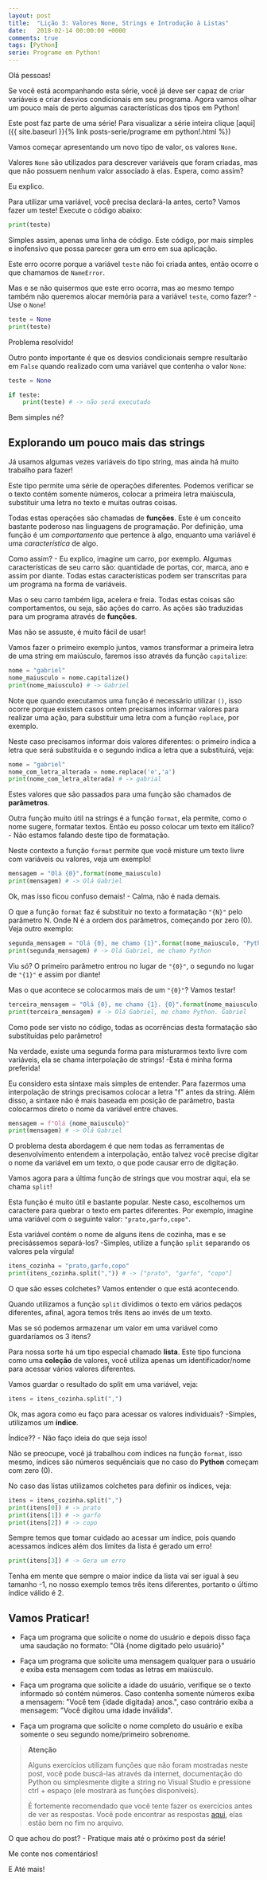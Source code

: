 ```yaml
---
layout: post
title:  "Lição 3: Valores None, Strings e Introdução à Listas"
date:   2018-02-14 00:00:00 +0000
comments: true
tags: [Python]
serie: Programe em Python!
---
```


Olá pessoas!

Se você está acompanhando esta série, você já deve ser capaz de criar variáveis e criar desvios condicionais em seu programa. Agora vamos olhar um pouco mais de perto algumas características dos tipos em Python!

<!--more-->

Este post faz parte de uma série! Para visualizar a série inteira clique [aqui]({{ site.baseurl }}{% link posts-serie/programe em python!.html %})

Vamos começar apresentando um novo tipo de valor, os valores `None`.

Valores `None` são utilizados para descrever variáveis que foram criadas, mas que não possuem nenhum valor associado à elas. Espera, como assim?

Eu explico.

Para utilizar uma variável, você precisa declará-la antes, certo? Vamos fazer um teste!
Execute o código abaixo:

```python
print(teste)
```

Simples assim, apenas uma linha de código. Este código, por mais simples e inofensivo que possa parecer gera um erro em sua aplicação.

Este erro ocorre porque a variável `teste` não foi criada antes, então ocorre o que chamamos de `NameError`.

Mas e se não quisermos que este erro ocorra, mas ao mesmo tempo também não queremos alocar memória para a variável `teste`, como fazer? - Use o `None`!

```python
teste = None
print(teste)
```

Problema resolvido!

Outro ponto importante é que os desvios condicionais sempre resultarão em `False` quando realizado com uma variável que contenha o valor `None`:

```python
teste = None

if teste:
    print(teste) # -> não será executado
```
Bem simples né?

## Explorando um pouco mais das strings

Já usamos algumas vezes variáveis do tipo string, mas ainda há muito trabalho para fazer!

Este tipo permite uma série de operações diferentes. Podemos verificar se o texto contém somente números, colocar a primeira letra maiúscula, substituir uma letra no texto e muitas outras coisas.

Todas estas operações são chamadas de **funções**. Este é um conceito bastante poderoso nas linguagens de programação. Por definição, uma função é um *comportamento* que pertence à algo, enquanto uma variável é uma *característica* de algo.

Como assim? - Eu explico, imagine um carro, por exemplo. Algumas características de seu carro são: quantidade de portas, cor, marca, ano e assim por diante. Todas estas características podem ser transcritas para um programa na forma de variáveis.

Mas o seu carro também liga, acelera e freia. Todas estas coisas são comportamentos, ou seja, são ações do carro. As ações são traduzidas para um programa através de **funções**.

Mas não se assuste, é muito fácil de usar!

Vamos fazer o primeiro exemplo juntos, vamos transformar a primeira letra de uma string em maiúsculo, faremos isso através da função `capitalize`:

```python
nome = "gabriel"
nome_maiusculo = nome.capitalize()
print(nome_maiusculo) # -> Gabriel
```

Note que quando executamos uma função é necessário utilizar `()`, isso ocorre porque existem casos ontem precisamos informar valores para realizar uma ação, para substituir uma letra com a função `replace`, por exemplo.

Neste caso precisamos informar dois valores diferentes: o primeiro indica a letra que será substituída e o segundo indica a letra que a substituirá, veja:

```python
nome = "gabriel"
nome_com_letra_alterada = nome.replace('e','a')
print(nome_com_letra_alterada) # -> gabrial
```
Estes valores que são passados para uma função são chamados de **parâmetros**.

Outra função muito útil na strings é a função `format`, ela permite, como o nome sugere, formatar textos. Então eu posso colocar um texto em itálico? - Não estamos falando deste tipo de formatação.

Neste contexto a função `format` permite que você misture um texto livre com variáveis ou valores, veja um exemplo!

```python
mensagem = "Olá {0}".format(nome_maiusculo)
print(mensagem) # -> Olá Gabriel
```
Ok, mas isso ficou confuso demais! - Calma, não é nada demais.

O que a função `format` faz é substituir no texto a formatação `"{N}"` pelo parâmetro N. Onde N é a ordem dos parâmetros, começando por zero (0). Veja outro exemplo:

```python
segunda_mensagem = "Olá {0}, me chamo {1}".format(nome_maiusculo, "Python")
print(segunda_mensagem) # -> Olá Gabriel, me chamo Python
```
Viu só? O primeiro parâmetro entrou no lugar de `"{0}"`, o segundo no lugar de `"{1}"` e assim por diante!

Mas o que acontece se colocarmos mais de um `"{0}"`? Vamos testar!

```python
terceira_mensagem = "Olá {0}, me chamo {1}. {0}".format(nome_maiusculo, "Python")
print(terceira_mensagem) # -> Olá Gabriel, me chamo Python. Gabriel
```

Como pode ser visto no código, todas as ocorrências desta formatação são substituídas pelo parâmetro!

Na verdade, existe uma segunda forma para misturarmos texto livre com variáveis, ela se chama interpolação de strings! -Esta é minha forma preferida!

Eu considero esta sintaxe mais simples de entender. Para fazermos uma interpolação de strings precisamos colocar a letra "f" antes da string. Além disso, a sintaxe não é mais baseada em posição de parâmetro, basta colocarmos direto o nome da variável entre chaves.

```python
mensagem = f"Olá {nome_maiusculo}"
print(mensagem) # -> Olá Gabriel
``` 

O problema desta abordagem é que nem todas as ferramentas de desenvolvimento entendem a interpolação, então talvez você precise digitar o nome da variável em um texto, o que pode causar erro de digitação.

Vamos agora para a última função de strings que vou mostrar aqui, ela se chama `split`!

Esta função é muito útil e bastante popular. Neste caso, escolhemos um caractere para quebrar o texto em partes diferentes. Por exemplo, imagine uma variável com o seguinte valor: `"prato,garfo,copo"`.

Esta variável contém o nome de alguns itens de cozinha, mas e se precisássemos separá-los? -Simples, utilize a função `split` separando os valores pela vírgula!

```python
itens_cozinha = "prato,garfo,copo"
print(itens_cozinha.split(",")) # -> ["prato", "garfo", "copo"]
```
O que são esses colchetes? Vamos entender o que está acontecendo.

Quando utilizamos a função `split` dividimos o texto em vários pedaços diferentes, afinal, agora temos três itens ao invés de um texto.

Mas se só podemos armazenar um valor em uma variável como guardaríamos os 3 itens?

Para nossa sorte há um tipo especial chamado **lista**. Este tipo funciona como uma **coleção** de valores, você utiliza apenas um identificador/nome para acessar vários valores diferentes. 

Vamos guardar o resultado do split em uma variável, veja:

```python
itens = itens_cozinha.split(",")
```
Ok, mas agora como eu faço para acessar os valores individuais? -Simples, utilizamos um **índice**.

Índice?? - Não faço ideia do que seja isso!

Não se preocupe, você já trabalhou com índices na função `format`, isso mesmo, índices são números sequênciais que no caso do **Python** começam com zero (0).

No caso das listas utilizamos colchetes para definir os índices, veja:

```python
itens = itens_cozinha.split(",")
print(itens[0]) # -> prato
print(itens[1]) # -> garfo
print(itens[2]) # -> copo
``` 
Sempre temos que tomar cuidado ao acessar um índice, pois quando acessamos índices além dos limites da lista é gerado um erro!

```python
print(itens[3]) # -> Gera um erro
```
Tenha em mente que sempre o maior índice da lista vai ser igual à seu tamanho -1, no nosso exemplo temos três itens diferentes, portanto o último índice válido é 2.

## Vamos Praticar!

* Faça um programa que solicite o nome do usuário e depois disso faça uma saudação no formato: "Olá {nome digitado pelo usuário}"

* Faça um programa que solicite uma mensagem qualquer para o usuário e exiba esta mensagem com todas as letras em maiúsculo.

* Faça um programa que solicite a idade do usuário, verifique se o texto informado só contém números. Caso contenha somente números exiba a mensagem: "Você tem {idade digitada} anos.", caso contrário exiba a mensagem: "Você digitou uma idade inválida".

* Faça um programa que solicite o nome completo do usuário e exiba somente o seu segundo nome/primeiro sobrenome.

> **Atenção**
>
> Alguns exercícios utilizam funções que não foram mostradas neste post, você pode buscá-las através da internet, documentação do Python ou simplesmente digite a string no Visual Studio e pressione ctrl + espaço (ele mostrará as funções disponíveis).
> 
> É fortemente recomendado que você tente fazer os exercícios antes de ver as respostas.
> Você pode encontrar as respostas [aqui](https://github.com/gabrielschade/Python-Intro-Serie/blob/master/03-NoneStringList.py), elas estão bem no fim no arquivo.

O que achou do post? - Pratique mais até o próximo post da série!

Me conte nos comentários!

E Até mais!